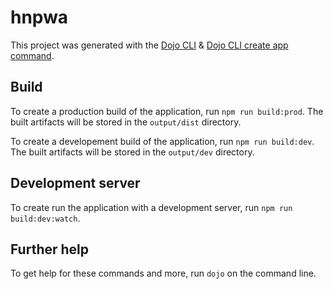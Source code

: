 # hnpwa

This project was generated with the [Dojo CLI](https://github.com/dojo/cli) & [Dojo CLI create app command](https://github.com/dojo/cli-create-app).

## Build

To create a production build of the application, run `npm run build:prod`. The built artifacts will be stored in the `output/dist` directory.

To create a developement build of the application, run `npm run build:dev`. The built artifacts will be stored in the `output/dev` directory.

## Development server

To create run the application with a development server, run `npm run build:dev:watch`.

## Further help

To get help for these commands and more, run `dojo` on the command line.
